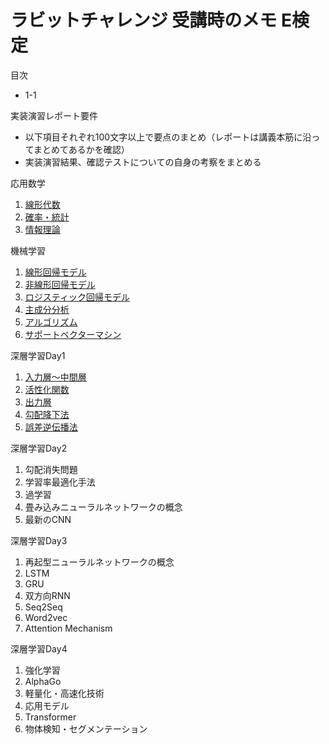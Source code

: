 # ラビットチャレンジ 受講時のメモ E検定

目次
- 1-1


実装演習レポート要件
- 以下項目それぞれ100文字以上で要点のまとめ（レポートは講義本筋に沿ってまとめてあるかを確認）
- 実装演習結果、確認テストについての自身の考察をまとめる
  
応用数学

1. [線形代数](/応用数学/1_線形代数.md)
2. [確率・統計](/応用数学/2_確率・統計.md)
3. [情報理論](/応用数学/3_情報理論.md)

機械学習

1. [線形回帰モデル](/機械学習/1_線形回帰モデル.md)
2. [非線形回帰モデル](/機械学習/2_非線形回帰モデル.md)
3. [ロジスティック回帰モデル](/機械学習/3_ロジスティック回帰モデル.md)
4. [主成分分析](/機械学習/4_主成分分析.md)
5. [アルゴリズム](/機械学習/5_アルゴリズム.md)
6. [サポートベクターマシン](/機械学習/6_サポートベクトルマシン.md)

深層学習Day1

1. [入力層〜中間層](/深層学習Day1/1_入力層〜中間層.md)
2. [活性化関数](/深層学習Day1/2_活性化関数.md)
3. [出力層](/深層学習Day1/3_出力層.md)
4. [勾配降下法](/深層学習Day1/4_勾配降下法.md)
5. [誤差逆伝播法](/深層学習Day1/5_誤差逆伝播法.md)

深層学習Day2
1. 勾配消失問題
2. 学習率最適化手法
3. 過学習
4. 畳み込みニューラルネットワークの概念
5. 最新のCNN

深層学習Day3

1. 再起型ニューラルネットワークの概念
2. LSTM
3. GRU
4. 双方向RNN
5. Seq2Seq
6. Word2vec
7. Attention Mechanism

深層学習Day4

1. 強化学習
2. AlphaGo
3. 軽量化・高速化技術
4. 応用モデル
5. Transformer
6. 物体検知・セグメンテーション


